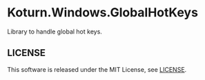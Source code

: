 Koturn.Windows.GlobalHotKeys
============================

Library to handle global hot keys.

## LICENSE

This software is released under the MIT License, see [LICENSE](LICENSE "LICENSE").
